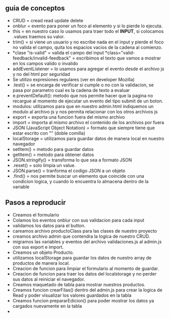 ## guia de conceptos

- CRUD = cread read update delete
- onblur = evento para poner un foco al elemento y si lo pierde lo ejecuta.
- this = en nuestro caso lo usamos para traer todo el **INPUT**, si colocamos .values traemos su valor.
- trim() = si viene un usuario y no escribe nada en el input y pierde el foco no valida el campo, quita los espacios vacios de la cadena al comienzo.
- *clase "is-valid" = valida el campo del input
  *class="valid-feedback/invalid-feedback" = escribimos el texto que vamos a mostrar en los campos valido o invalido
- addEventListener = lo usamos para agregar el evento desde el archivo js y no del html por seguridad
- Se utilizo expresiones regulares (ver en developer Mozilla)
- .test() = se encarga de verificar si cumple o no con la validacion, se pasa por parametro cual es la cadena de texto a evaluar
- e.preventDefault(): metodo que nos permite hacer que la pagina no recargue al momento de ejecutar un evento del tipo submit de un boton.
- modulos: utilizamos para que en nuestro admin.html indiquemos un modulo al archivo js y nos permita relacionar con los otros archivos js
- export = exporta una funcion fuera del mismo archivo
- import = importa al mismo archivo el contenido de los archivos por fuera
- JSON (JavaScript Object Notation) = formato que siempre tiene que estar escrito con "" (doble comilla)
- localStorage = utilizamos para guardar datos de manera local en nuestro navegador
- setItem() = metodo para guardar datos
- getItem() = metodo para obtener datos
- JSON.stringify() = transforma lo que sea a formato JSON
- .reset() = solo limpia un value.
- JSON.parse() = tranforma el codigo JSON a un objeto
- .find() = nos permite buscar un elemento que coincide con una condicion logica, y cuando lo encuentra lo almacena dentro de la variable

## Pasos a reproducir

- Creamos el formulario
- Colamos los eventos onblur con sus validacion para cada input
- validamos los datos para el button.
- careamos archivo productoClass para las clases de nuestro proyecto
- creamos archivo admin que contendra la logica de nuestro CRUD.
- migramos las variables y eventos del archivo validaciones.js al admin.js con sus export e import.
- Creamos un objeto Producto.
- utilizamos localStorage para guardar los datos de nuestro array de productos de manera local.
- Creacion de funcion para limpiar el formulario al momento de guardar.
- Creacion de funcion para traer los datos del localstorage y no perder sus datos al reiniciar el navegador.
- Creamos maquetado de tabla para mostrar nuestros productos.
- Creamos funcion crearFilas() dentro del admin.js para crear la logica de Read y poder visualizar los valores guardados en la tabla
- Creamos funcion prepararEdicion() para poder mostrar los datos ya cargados nuevamente en la tabla 
- 